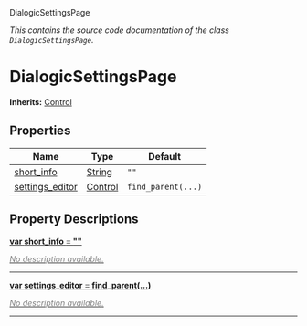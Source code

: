 
<div class="header-banner purple">
<div class="header-label purple">DialogicSettingsPage</div>
</div>

*This contains the source code documentation of the class `DialogicSettingsPage`.*
        
# DialogicSettingsPage
**Inherits:** [Control](https://docs.godotengine.org/en/latest/classes/class_control.html#class-control)


## Properties
Name | Type | Default 
--- | --- | --- 
[<span class="hljs-title">short_info</span>](#property-short_info) | [String](https://docs.godotengine.org/en/latest/classes/class_string.html#class-string) |  `""` 
[<span class="hljs-title">settings_editor</span>](#property-settings_editor) | [Control](https://docs.godotengine.org/en/latest/classes/class_control.html#class-control) |  `find_parent(...)` 
## Property Descriptions



<a class="header" id="property-short_info" href="#property-short_info">**<span class="hljs-attribute">var</span> <span class="hljs-title">short_info</span> <span style = "color: gray"> = </span> ""** 



 <span style = "color: gray">*No description available.*</span> 

---



<a class="header" id="property-settings_editor" href="#property-settings_editor">**<span class="hljs-attribute">var</span> <span class="hljs-title">settings_editor</span> <span style = "color: gray"> = </span> find_parent(...)** 



 <span style = "color: gray">*No description available.*</span> 

---

